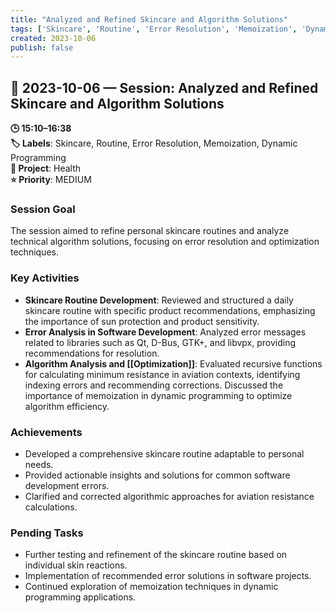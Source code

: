 ```yaml
---
title: "Analyzed and Refined Skincare and Algorithm Solutions"
tags: ['Skincare', 'Routine', 'Error Resolution', 'Memoization', 'Dynamic Programming']
created: 2023-10-06
publish: false
---
```


## 📅 2023-10-06 — Session: Analyzed and Refined Skincare and Algorithm Solutions

**🕒 15:10–16:38**  
**🏷️ Labels**: Skincare, Routine, Error Resolution, Memoization, Dynamic Programming  
**📂 Project**: Health  
**⭐ Priority**: MEDIUM  


### Session Goal
The session aimed to refine personal skincare routines and analyze technical algorithm solutions, focusing on error resolution and optimization techniques.

### Key Activities
- **Skincare Routine Development**: Reviewed and structured a daily skincare routine with specific product recommendations, emphasizing the importance of sun protection and product sensitivity.
- **Error Analysis in Software Development**: Analyzed error messages related to libraries such as Qt, D-Bus, GTK+, and libvpx, providing recommendations for resolution.
- **Algorithm Analysis and [[Optimization]]**: Evaluated recursive functions for calculating minimum resistance in aviation contexts, identifying indexing errors and recommending corrections. Discussed the importance of memoization in dynamic programming to optimize algorithm efficiency.

### Achievements
- Developed a comprehensive skincare routine adaptable to personal needs.
- Provided actionable insights and solutions for common software development errors.
- Clarified and corrected algorithmic approaches for aviation resistance calculations.

### Pending Tasks
- Further testing and refinement of the skincare routine based on individual skin reactions.
- Implementation of recommended error solutions in software projects.
- Continued exploration of memoization techniques in dynamic programming applications.
